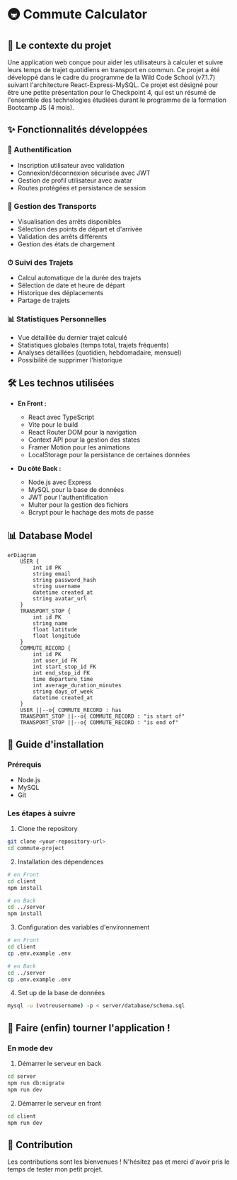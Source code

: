 # 🚇 Commute Calculator

## 📝 Le contexte du projet
Une application web conçue pour aider les utilisateurs à calculer et suivre leurs temps de trajet quotidiens en transport en commun. Ce projet a été développé dans le cadre du programme de la Wild Code School (v7.1.7) suivant l'architecture React-Express-MySQL. Ce projet est désigné pour être une petite présentation pour le Checkpoint 4, qui est un résumé de l'ensemble des technologies étudiées durant le programme de la formation Bootcamp JS (4 mois).

## ✨ Fonctionnalités développées

### 🔐 Authentification
- Inscription utilisateur avec validation
- Connexion/déconnexion sécurisée avec JWT
- Gestion de profil utilisateur avec avatar
- Routes protégées et persistance de session

### 📍 Gestion des Transports
- Visualisation des arrêts disponibles
- Sélection des points de départ et d'arrivée
- Validation des arrêts différents
- Gestion des états de chargement

### ⏱ Suivi des Trajets
- Calcul automatique de la durée des trajets
- Sélection de date et heure de départ
- Historique des déplacements
- Partage de trajets

### 📊 Statistiques Personnelles
- Vue détaillée du dernier trajet calculé
- Statistiques globales (temps total, trajets fréquents)
- Analyses détaillées (quotidien, hebdomadaire, mensuel)
- Possibilité de supprimer l'historique

## 🛠 Les technos utilisées
- **En Front :**
  - React avec TypeScript
  - Vite pour le build
  - React Router DOM pour la navigation
  - Context API pour la gestion des states
  - Framer Motion pour les animations
  - LocalStorage pour la persistance de certaines données

- **Du côté Back :**
  - Node.js avec Express
  - MySQL pour la base de données
  - JWT pour l'authentification
  - Multer pour la gestion des fichiers
  - Bcrypt pour le hachage des mots de passe

## 📊 Database Model
```mermaid
erDiagram
    USER {
        int id PK
        string email
        string password_hash
        string username
        datetime created_at
        string avatar_url
    }
    TRANSPORT_STOP {
        int id PK
        string name
        float latitude
        float longitude
    }
    COMMUTE_RECORD {
        int id PK
        int user_id FK
        int start_stop_id FK
        int end_stop_id FK
        time departure_time
        int average_duration_minutes
        string days_of_week
        datetime created_at
    }
    USER ||--o{ COMMUTE_RECORD : has
    TRANSPORT_STOP ||--o{ COMMUTE_RECORD : "is start of"
    TRANSPORT_STOP ||--o{ COMMUTE_RECORD : "is end of"
```
## 🚀 Guide d'installation

### Prérequis
- Node.js
- MySQL
- Git

### Les étapes à suivre

1. Clone the repository
```bash
git clone <your-repository-url>
cd commute-project
```

2. Installation des dépendences
```bash
# en Front
cd client
npm install

# en Back
cd ../server
npm install
```

3. Configuration des variables d'environnement
```bash
# en Front
cd client
cp .env.example .env

# en Back
cd ../server
cp .env.example .env
```

4. Set up de la base de données
```bash
mysql -u (votreusername) -p < server/database/schema.sql
```

## 🎯 Faire (enfin) tourner l'application !

### En mode dev

1. Démarrer le serveur en back
```bash
cd server
npm run db:migrate
npm run dev
```

2. Démarrer le serveur en front
```bash
cd client
npm run dev
```

## 🤝 Contribution
Les contributions sont les bienvenues ! N'hésitez pas et merci d'avoir pris le temps de tester mon petit projet.

